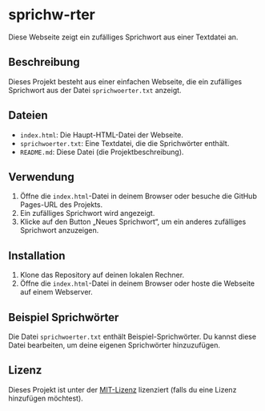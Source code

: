 # sprichw-rter

Diese Webseite zeigt ein zufälliges Sprichwort aus einer Textdatei an.

## Beschreibung

Dieses Projekt besteht aus einer einfachen Webseite, die ein zufälliges Sprichwort aus der Datei `sprichwoerter.txt` anzeigt.

## Dateien

* `index.html`: Die Haupt-HTML-Datei der Webseite.
* `sprichwoerter.txt`: Eine Textdatei, die die Sprichwörter enthält.
* `README.md`: Diese Datei (die Projektbeschreibung).

## Verwendung

1.  Öffne die `index.html`-Datei in deinem Browser oder besuche die GitHub Pages-URL des Projekts.
2.  Ein zufälliges Sprichwort wird angezeigt.
3.  Klicke auf den Button „Neues Sprichwort“, um ein anderes zufälliges Sprichwort anzuzeigen.

## Installation

1.  Klone das Repository auf deinen lokalen Rechner.
2.  Öffne die `index.html`-Datei in deinem Browser oder hoste die Webseite auf einem Webserver.

## Beispiel Sprichwörter

Die Datei `sprichwoerter.txt` enthält Beispiel-Sprichwörter. Du kannst diese Datei bearbeiten, um deine eigenen Sprichwörter hinzuzufügen.

## Lizenz

Dieses Projekt ist unter der [MIT-Lizenz](LICENSE) lizenziert (falls du eine Lizenz hinzufügen möchtest).
